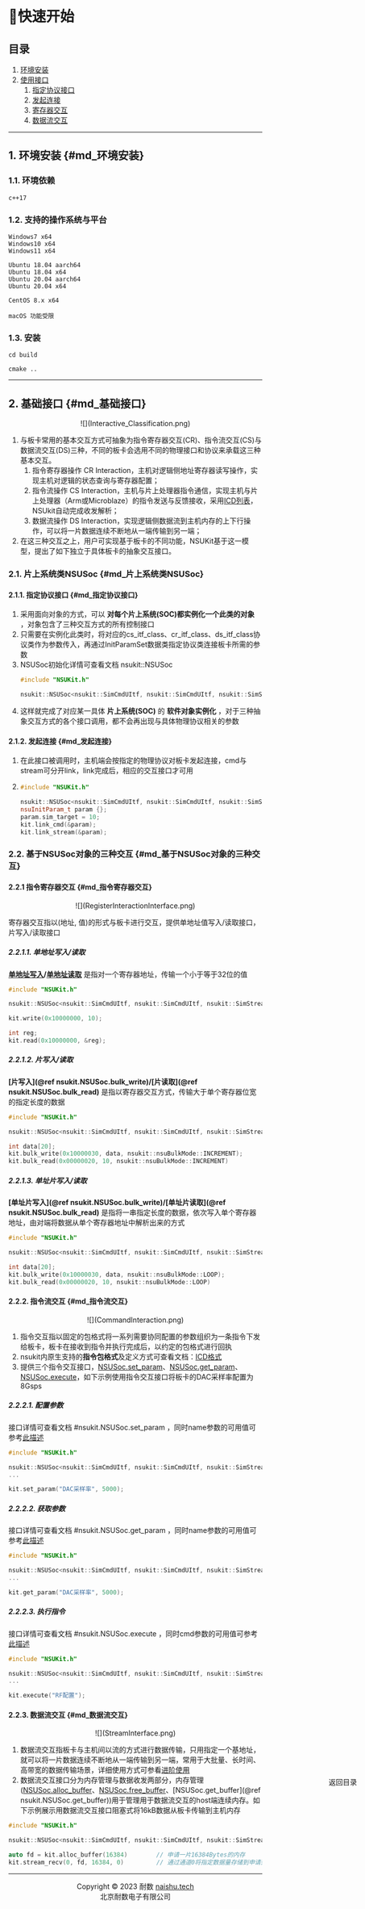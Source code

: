 # 🚀快速开始

<div style="position: fixed; top: 90%; left: 90%">
<a href="#目录" style="text-decoration: none">返回目录</a>
</div>


<span id="目录"></span>

## 目录
1. [环境安装](#md_环境安装)
2. [使用接口](#md_使用接口)
   1. <a href="#指定协议接口">指定协议接口</a>
   2. <a href="#发起连接">发起连接</a>
   3. <a href="#寄存器交互">寄存器交互</a>
   4. <a href="#数据流交互">数据流交互</a>

---
## 1. 环境安装        {#md_环境安装}

### 1.1. 环境依赖
```text
c++17

```

### 1.2. 支持的操作系统与平台
```text
Windows7 x64
Windows10 x64
Windows11 x64

Ubuntu 18.04 aarch64
Ubuntu 18.04 x64
Ubuntu 20.04 aarch64
Ubuntu 20.04 x64

CentOS 8.x x64

macOS 功能受限
```

### 1.3. 安装
```shell
cd build

cmake ..
```

---

## 2. 基础接口             {#md_基础接口}

<center>![](Interactive_Classification.png)</center>

1. 与板卡常用的基本交互方式可抽象为指令寄存器交互(CR)、指令流交互(CS)与数据流交互(DS)三种，不同的板卡会选用不同的物理接口和协议来承载这三种基本交互。
   1. 指令寄存器操作 CR Interaction，主机对逻辑侧地址寄存器读写操作，实现主机对逻辑的状态查询与寄存器配置；
   2. 指令流操作 CS Interaction，主机与片上处理器指令通信，实现主机与片上处理器（Arm或Microblaze）的指令发送与反馈接收，采用[ICD列表](04_ICDScheme.md)，NSUkit自动完成收发解析；
   3. 数据流操作 DS Interaction，实现逻辑侧数据流到主机内存的上下行操作，可以将一片数据连续不断地从一端传输到另一端；
2. 在这三种交互之上，用户可实现基于板卡的不同功能，NSUKit基于这一模型，提出了如下独立于具体板卡的抽象交互接口。

### 2.1. 片上系统类NSUSoc          {#md_片上系统类NSUSoc}
#### 2.1.1. 指定协议接口       {#md_指定协议接口}
1. 采用面向对象的方式，可以 **对每个片上系统(SOC)都实例化一个此类的对象** ，对象包含了三种交互方式的所有控制接口
2. 只需要在实例化此类时，将对应的cs_itf_class、cr_itf_class、ds_itf_class协议类作为参数传入，再通过InitParamSet数据类指定协议类连接板卡所需的参数
3. NSUSoc初始化详情可查看文档 nsukit::NSUSoc
   ```cpp
   #include "NSUKit.h"
   
   nsukit::NSUSoc<nsukit::SimCmdUItf, nsukit::SimCmdUItf, nsukit::SimStreamUItf> kit;
   ```
4. 这样就完成了对应某一具体 **片上系统(SOC)** 的 **软件对象实例化** ，对于三种抽象交互方式的各个接口调用，都不会再出现与具体物理协议相关的参数

#### 2.1.2. 发起连接        {#md_发起连接}
1. 在此接口被调用时，主机端会按指定的物理协议对板卡发起连接，cmd与stream可分开link，link完成后，相应的交互接口才可用
2.
   ```cpp
   #include "NSUKit.h"
   
   nsukit::NSUSoc<nsukit::SimCmdUItf, nsukit::SimCmdUItf, nsukit::SimStreamUItf> kit;
   nsuInitParam_t param {};
   param.sim_target = 10;
   kit.link_cmd(&param);
   kit.link_stream(&param);
   ```

### 2.2. 基于NSUSoc对象的三种交互             {#md_基于NSUSoc对象的三种交互}
#### 2.2.1 指令寄存器交互                        {#md_指令寄存器交互}

<center>![](RegisterInteractionInterface.png)</center>

寄存器交互指以(地址, 值)的形式与板卡进行交互，提供单地址值写入/读取接口，片写入/读取接口

##### 2.2.1.1. 单地址写入/读取
**[单地址写入](#nsukit.NSUSoc.write)/[单地址读取](#nsukit.NSUSoc.read)** 是指对一个寄存器地址，传输一个小于等于32位的值

```cpp
#include "NSUKit.h"

nsukit::NSUSoc<nsukit::SimCmdUItf, nsukit::SimCmdUItf, nsukit::SimStreamUItf> kit;

kit.write(0x10000000, 10);

int reg;
kit.read(0x10000000, &reg);
```

##### 2.2.1.2. 片写入/读取
**[片写入](@ref nsukit.NSUSoc.bulk_write)/[片读取](@ref nsukit.NSUSoc.bulk_read)** 是指以寄存器交互方式，传输大于单个寄存器位宽的指定长度的数据

```cpp
#include "NSUKit.h"

nsukit::NSUSoc<nsukit::SimCmdUItf, nsukit::SimCmdUItf, nsukit::SimStreamUItf> kit;

int data[20];
kit.bulk_write(0x10000030, data, nsukit::nsuBulkMode::INCREMENT);            // 从给定寄存器地址，依次将给定数据依次写入后续地址 
kit.bulk_read(0x00000020, 10, nsukit::nsuBulkMode::INCREMENT)                // 从给定基地址开始，从寄存器中读取指定长度的值
```

##### 2.2.1.3. 单址片写入/读取
**[单址片写入](@ref nsukit.NSUSoc.bulk_write)/[单址片读取](@ref nsukit.NSUSoc.bulk_read)** 是指将一串指定长度的数据，依次写入单个寄存器地址，由对端将数据从单个寄存器地址中解析出来的方式

```cpp
#include "NSUKit.h"

nsukit::NSUSoc<nsukit::SimCmdUItf, nsukit::SimCmdUItf, nsukit::SimStreamUItf> kit;

int data[20];
kit.bulk_write(0x10000030, data, nsukit::nsuBulkMode::LOOP);            // 从给定寄存器地址，将给定数据依次写入，地址不递增
kit.bulk_read(0x00000020, 10, nsukit::nsuBulkMode::LOOP)                // 从给定寄存器地址，按一定间隔读出寄存器中的值
```

#### 2.2.2. 指令流交互                  {#md_指令流交互}
<center>![](CommandInteraction.png)</center>

1. 指令交互指以固定的包格式将一系列需要协同配置的参数组织为一条指令下发给板卡，板卡在接收到指令并执行完成后，以约定的包格式进行回执
2. nsukit内原生支持的**指令包格式**及定义方式可查看文档：[ICD格式](04_ICDScheme.md)
3. 提供三个指令交互接口，[NSUSoc.set_param](#nsukit.NSUSoc.set_param)、[NSUSoc.get_param](#nsukit.NSUSoc.get_param)、[NSUSoc.execute](#nsukit.NSUSoc.execute)，如下示例使用指令交互接口将板卡的DAC采样率配置为8Gsps
##### 2.2.2.1. 配置参数
接口详情可查看文档 #nsukit.NSUSoc.set_param ，同时name参数的可用值可参考[此描述](#md_ICDScheme_param_group)

```cpp
#include "NSUKit.h"

nsukit::NSUSoc<nsukit::SimCmdUItf, nsukit::SimCmdUItf, nsukit::SimStreamUItf> kit;
...

kit.set_param("DAC采样率", 5000);
```

##### 2.2.2.2. 获取参数
接口详情可查看文档 #nsukit.NSUSoc.get_param ，同时name参数的可用值可参考[此描述](#md_ICDScheme_param_group)

```cpp
#include "NSUKit.h"

nsukit::NSUSoc<nsukit::SimCmdUItf, nsukit::SimCmdUItf, nsukit::SimStreamUItf> kit;
...

kit.get_param("DAC采样率", 5000);
```

##### 2.2.2.3. 执行指令
接口详情可查看文档 #nsukit.NSUSoc.execute ，同时cmd参数的可用值可参考[此描述](#md_ICDScheme_cmd_group)

```cpp
#include "NSUKit.h"

nsukit::NSUSoc<nsukit::SimCmdUItf, nsukit::SimCmdUItf, nsukit::SimStreamUItf> kit;
...

kit.execute("RF配置");
```

#### 2.2.3. 数据流交互                  {#md_数据流交互}
<center>![](StreamInterface.png)</center>

1. 数据流交互指板卡与主机间以流的方式进行数据传输，只用指定一个基地址，就可以将一片数据连续不断地从一端传输到另一端，常用于大批量、长时间、高带宽的数据传输场景，详细使用方式可参看[进阶使用](03_Professional.md)
2. 数据流交互接口分为内存管理与数据收发两部分，内存管理([NSUSoc.alloc_buffer](#nsukit.NSUSoc.alloc_buffer)、[NSUSoc.free_buffer](#nsukit.NSUSoc.free_buffer)、[NSUSoc.get_buffer](@ref nsukit.NSUSoc.get_buffer))用于管理用于数据流交互的host端连续内存。如下示例展示用数据流交互接口阻塞式将16kB数据从板卡传输到主机内存

```cpp
#include "NSUKit.h"

nsukit::NSUSoc<nsukit::SimCmdUItf, nsukit::SimCmdUItf, nsukit::SimStreamUItf> kit;

auto fd = kit.alloc_buffer(16384)        // 申请一片16384Bytes的内存
kit.stream_recv(0, fd, 16384, 0)         // 通过通道0将指定数据量存储到申请到的fd上
```

---

<center>Copyright © 2023 耐数 <a href="http://naishu.tech/" target="_blank">naishu.tech</a></center>
<center>北京耐数电子有限公司</center>
    